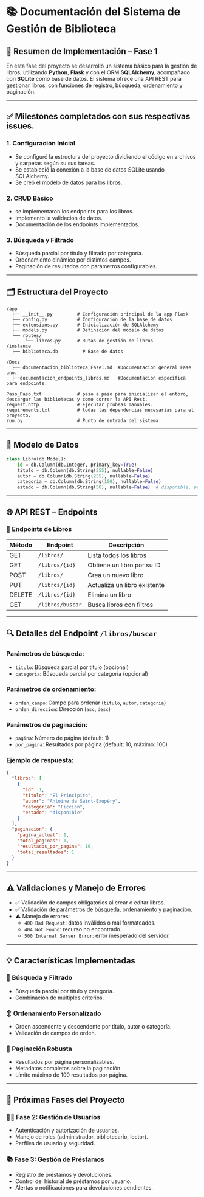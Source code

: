 
# 📚 Documentación del Sistema de Gestión de Biblioteca

## 🧩 Resumen de Implementación – Fase 1

En esta fase del proyecto se desarrolló un sistema básico para la gestión de libros, utilizando **Python**, **Flask** y  con el ORM **SQLAlchemy**, acompañado con **SQLite** como base de datos. El sistema ofrece una API REST para gestionar libros, con funciones de registro, búsqueda, ordenamiento y paginación.

---

## ✅ Milestones completados con sus respectivas issues.

### 1. Configuración Inicial
- Se configuró la estructura del proyecto dividiendo el código en archivos y carpetas según su sus tareas.
- Se estableció la conexión a la base de datos SQLite usando SQLAlchemy.
- Se creó el modelo de datos para los libros.

### 2. CRUD Básico
- se implementaron los endpoints para los libros.
- Implemento la validacion de datos.
- Documentación de los endpoints implementados.

### 3. Búsqueda y Filtrado
- Búsqueda parcial por título y filtrado por categoría.
- Ordenamiento dinámico por distintos campos.
- Paginación de resultados con parámetros configurables.

---

## 🗂️ Estructura del Proyecto

```
/app
  ├── __init__.py         # Configuración principal de la app Flask
  ├── config.py           # Configuración de la base de datos
  ├── extensions.py       # Inicialización de SQLAlchemy
  ├── models.py           # Definición del modelo de datos
  └── routes/
       └── libros.py      # Rutas de gestión de libros
/instance
  ├── biblioteca.db         # Base de datos

/Docs
  ├── documentacion_biblioteca_Fase1.md  #Documentacion general Fase uno.
  ├──documentacion_endpoints_libros.md   #Documentacion especifica para endpoints.

Paso_Paso.txt             # paso a paso para inicializar el entoro, descargar las bibliotecas y como correr la API Rest.
request.http              # Ejecutar prubeas manuales.
requirements.txt          # todas las dependencias necesarias para el proyecto. 
run.py                    # Punto de entrada del sistema
```

---

## 🧱 Modelo de Datos

```python
class Libro(db.Model):
    id = db.Column(db.Integer, primary_key=True)
    titulo = db.Column(db.String(255), nullable=False)
    autor = db.Column(db.String(255), nullable=False)
    categoria = db.Column(db.String(100), nullable=False)
    estado = db.Column(db.String(50), nullable=False)  # disponible, prestado, etc.
```

---

## 🌐 API REST – Endpoints

### 📖 Endpoints de Libros

| Método | Endpoint           | Descripción                    |
|--------|--------------------|--------------------------------|
| GET    | `/libros/`         | Lista todos los libros         |
| GET    | `/libros/{id}`     | Obtiene un libro por su ID     |
| POST   | `/libros/`         | Crea un nuevo libro            |
| PUT    | `/libros/{id}`     | Actualiza un libro existente   |
| DELETE | `/libros/{id}`     | Elimina un libro               |
| GET    | `/libros/buscar`   | Busca libros con filtros       |

---

## 🔍 Detalles del Endpoint `/libros/buscar`

### Parámetros de búsqueda:
- `titulo`: Búsqueda parcial por título (opcional)
- `categoria`: Búsqueda parcial por categoría (opcional)

### Parámetros de ordenamiento:
- `orden_campo`: Campo para ordenar (`titulo`, `autor`, `categoria`)
- `orden_direccion`: Dirección (`asc`, `desc`)

### Parámetros de paginación:
- `pagina`: Número de página (default: 1)
- `por_pagina`: Resultados por página (default: 10, máximo: 100)

### Ejemplo de respuesta:

```json
{
  "libros": [
    {
      "id": 1,
      "titulo": "El Principito",
      "autor": "Antoine de Saint-Exupéry",
      "categoria": "Ficción",
      "estado": "disponible"
    }
  ],
  "paginacion": {
    "pagina_actual": 1,
    "total_paginas": 1,
    "resultados_por_pagina": 10,
    "total_resultados": 1
  }
}
```

---

## ⚠️ Validaciones y Manejo de Errores

- ✅ Validación de campos obligatorios al crear o editar libros.
- ✅ Validación de parámetros de búsqueda, ordenamiento y paginación.
- ⚠️ Manejo de errores:
  - `400 Bad Request`: datos inválidos o mal formateados.
  - `404 Not Found`: recurso no encontrado.
  - `500 Internal Server Error`: error inesperado del servidor.

---

## 💡 Características Implementadas

### 🔎 Búsqueda y Filtrado
- Búsqueda parcial por título y categoría.
- Combinación de múltiples criterios.

### ↕️ Ordenamiento Personalizado
- Orden ascendente y descendente por título, autor o categoría.
- Validación de campos de orden.

### 📄 Paginación Robusta
- Resultados por página personalizables.
- Metadatos completos sobre la paginación.
- Límite máximo de 100 resultados por página.

---

## 🔮 Próximas Fases del Proyecto

### 🧑‍💼 Fase 2: Gestión de Usuarios
- Autenticación y autorización de usuarios.
- Manejo de roles (administrador, bibliotecario, lector).
- Perfiles de usuario y seguridad.

### 📚 Fase 3: Gestión de Préstamos
- Registro de préstamos y devoluciones.
- Control del historial de préstamos por usuario.
- Alertas o notificaciones para devoluciones pendientes.

